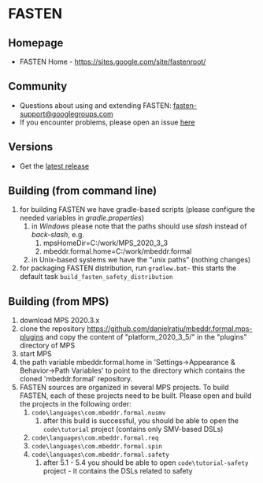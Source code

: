 # FASTEN

## Homepage
- FASTEN Home - https://sites.google.com/site/fastenroot/

## Community
- Questions about using and extending FASTEN: fasten-support@googlegroups.com
- If you encounter problems, please open an issue [here](https://github.com/mbeddr/mbeddr.formal/issues)

## Versions
- Get the [latest release](https://github.com/mbeddr/mbeddr.formal/releases)

## Building (from command line)

1. for building FASTEN we have gradle-based scripts (please configure the needed variables in *gradle.properties*)
    1. in *Windows* please note that the paths should use *slash* instead of *back-slash*, e.g.
        1. mpsHomeDir=C:/work/MPS_2020_3_3
        2. mbeddr.formal.home=C:/work/mbeddr.formal 
    2. in Unix-based systems we have the "unix paths" (nothing changes)
2. for packaging FASTEN distribution, run `gradlew.bat`- this starts the default task `build_fasten_safety_distribution`

## Building (from MPS)
1. download MPS 2020.3.x
2. clone the repository https://github.com/danielratiu/mbeddr.formal.mps-plugins and copy the content of "platform_2020_3_5/" in the "plugins" directory of MPS
3. start MPS
4. the path variable mbeddr.formal.home in 'Settings->Appearance & Behavior->Path Variables' to point to the directory which contains the cloned 'mbeddr.formal' repository.
5. FASTEN sources are organized in several MPS projects. To build FASTEN, each of these projects need to be built. Please open and build the projects in the following order:
    1. `code\languages\com.mbeddr.formal.nusmv`
        1. after this build is successful, you should be able to open the `code\tutorial` project (contains only SMV-based DSLs)
    2. `code\languages\com.mbeddr.formal.req`
    3. `code\languages\com.mbeddr.formal.spin`
    4. `code\languages\com.mbeddr.formal.safety`
        1. after 5.1 - 5.4 you should be able to open `code\tutorial-safety` project - it contains the DSLs related to safety
